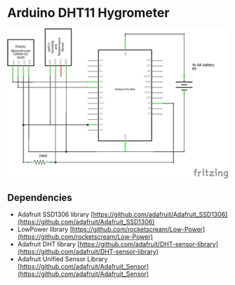 # Arduino DHT11 Hygrometer

![Schematics](hygrometer_schem.png)

## Dependencies

* Adafruit SSD1306 library [https://github.com/adafruit/Adafruit_SSD1306](https://github.com/adafruit/Adafruit_SSD1306)
* LowPower library [https://github.com/rocketscream/Low-Power](https://github.com/rocketscream/Low-Power)
* Adafruit DHT library [https://github.com/adafruit/DHT-sensor-library](https://github.com/adafruit/DHT-sensor-library)
* Adafruit Unified Sensor Library [https://github.com/adafruit/Adafruit_Sensor](https://github.com/adafruit/Adafruit_Sensor)